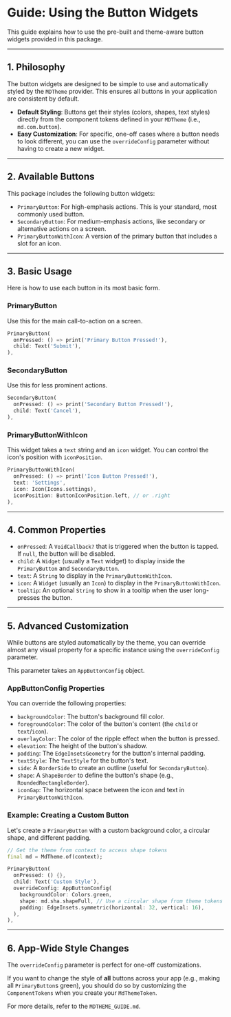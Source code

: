 # Guide: Using the Button Widgets

This guide explains how to use the pre-built and theme-aware button widgets provided in this package.

---

## 1. Philosophy

The button widgets are designed to be simple to use and automatically styled by the `MDTheme` provider. This ensures all buttons in your application are consistent by default.

- **Default Styling**: Buttons get their styles (colors, shapes, text styles) directly from the component tokens defined in your `MDTheme` (i.e., `md.com.button`).
- **Easy Customization**: For specific, one-off cases where a button needs to look different, you can use the `overrideConfig` parameter without having to create a new widget.

---

## 2. Available Buttons

This package includes the following button widgets:

- `PrimaryButton`: For high-emphasis actions. This is your standard, most commonly used button.
- `SecondaryButton`: For medium-emphasis actions, like secondary or alternative actions on a screen.
- `PrimaryButtonWithIcon`: A version of the primary button that includes a slot for an icon.

---

## 3. Basic Usage

Here is how to use each button in its most basic form.

### PrimaryButton

Use this for the main call-to-action on a screen.

```dart
PrimaryButton(
  onPressed: () => print('Primary Button Pressed!'),
  child: Text('Submit'),
),
```

### SecondaryButton

Use this for less prominent actions.

```dart
SecondaryButton(
  onPressed: () => print('Secondary Button Pressed!'),
  child: Text('Cancel'),
),
```

### PrimaryButtonWithIcon

This widget takes a `text` string and an `icon` widget. You can control the icon's position with `iconPosition`.

```dart
PrimaryButtonWithIcon(
  onPressed: () => print('Icon Button Pressed!'),
  text: 'Settings',
  icon: Icon(Icons.settings),
  iconPosition: ButtonIconPosition.left, // or .right
),
```

---

## 4. Common Properties

- `onPressed`: A `VoidCallback?` that is triggered when the button is tapped. If `null`, the button will be disabled.
- `child`: A `Widget` (usually a `Text` widget) to display inside the `PrimaryButton` and `SecondaryButton`.
- `text`: A `String` to display in the `PrimaryButtonWithIcon`.
- `icon`: A `Widget` (usually an `Icon`) to display in the `PrimaryButtonWithIcon`.
- `tooltip`: An optional `String` to show in a tooltip when the user long-presses the button.

---

## 5. Advanced Customization

While buttons are styled automatically by the theme, you can override almost any visual property for a specific instance using the `overrideConfig` parameter.

This parameter takes an `AppButtonConfig` object.

### AppButtonConfig Properties

You can override the following properties:

- `backgroundColor`: The button's background fill color.
- `foregroundColor`: The color of the button's content (the `child` or `text`/`icon`).
- `overlayColor`: The color of the ripple effect when the button is pressed.
- `elevation`: The height of the button's shadow.
- `padding`: The `EdgeInsetsGeometry` for the button's internal padding.
- `textStyle`: The `TextStyle` for the button's text.
- `side`: A `BorderSide` to create an outline (useful for `SecondaryButton`).
- `shape`: A `ShapeBorder` to define the button's shape (e.g., `RoundedRectangleBorder`).
- `iconGap`: The horizontal space between the icon and text in `PrimaryButtonWithIcon`.

### Example: Creating a Custom Button

Let's create a `PrimaryButton` with a custom background color, a circular shape, and different padding.

```dart
// Get the theme from context to access shape tokens
final md = MdTheme.of(context);

PrimaryButton(
  onPressed: () {},
  child: Text('Custom Style'),
  overrideConfig: AppButtonConfig(
    backgroundColor: Colors.green,
    shape: md.sha.shapeFull, // Use a circular shape from theme tokens
    padding: EdgeInsets.symmetric(horizontal: 32, vertical: 16),
  ),
),
```

---

## 6. App-Wide Style Changes

The `overrideConfig` parameter is perfect for one-off customizations. 

If you want to change the style of **all** buttons across your app (e.g., making all `PrimaryButton`s green), you should do so by customizing the `ComponentTokens` when you create your `MdThemeToken`. 

For more details, refer to the `MDTHEME_GUIDE.md`.
